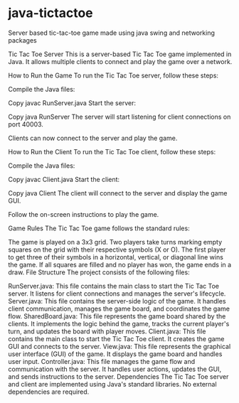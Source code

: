 # java-tictactoe
Server based tic-tac-toe game made using java swing and networking packages

Tic Tac Toe Server
This is a server-based Tic Tac Toe game implemented in Java. It allows multiple clients to connect and play the game over a network.

How to Run the Game
To run the Tic Tac Toe server, follow these steps:

Compile the Java files:

Copy
javac RunServer.java
Start the server:

Copy
java RunServer
The server will start listening for client connections on port 40003.

Clients can now connect to the server and play the game.

How to Run the Client
To run the Tic Tac Toe client, follow these steps:

Compile the Java files:

Copy
javac Client.java
Start the client:

Copy
java Client
The client will connect to the server and display the game GUI.

Follow the on-screen instructions to play the game.

Game Rules
The Tic Tac Toe game follows the standard rules:

The game is played on a 3x3 grid.
Two players take turns marking empty squares on the grid with their respective symbols (X or O).
The first player to get three of their symbols in a horizontal, vertical, or diagonal line wins the game.
If all squares are filled and no player has won, the game ends in a draw.
File Structure
The project consists of the following files:

RunServer.java: This file contains the main class to start the Tic Tac Toe server. It listens for client connections and manages the server's lifecycle.
Server.java: This file contains the server-side logic of the game. It handles client communication, manages the game board, and coordinates the game flow.
SharedBoard.java: This file represents the game board shared by the clients. It implements the logic behind the game, tracks the current player's turn, and updates the board with player moves.
Client.java: This file contains the main class to start the Tic Tac Toe client. It creates the game GUI and connects to the server.
View.java: This file represents the graphical user interface (GUI) of the game. It displays the game board and handles user input.
Controller.java: This file manages the game flow and communication with the server. It handles user actions, updates the GUI, and sends instructions to the server.
Dependencies
The Tic Tac Toe server and client are implemented using Java's standard libraries. No external dependencies are required.
